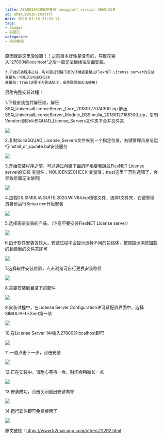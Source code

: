 ```yaml
---
title: ABAQUS2020安装失败-unsupport version ABAQUSLM
id: abaqus2020-install
date: 2020-03-28 21:20:11
tags:
- abaqus
- 有限元
categories:
- 实用教程
---
```


原因就是这里没设置！！之前版本好像是没有的，导致在输入“27800@localhost”之后一直无法继续往后面安装。

```
3.开始安装程序之前，可以通过创建下面的环境变量跳过FlexNET License server的安装
变量名：NOLICENSECHECK
变量值：true(这里千万别选错了，会导致后面无法使用)
```

另附完整安装过程！

<!---more--->

1.下载安装包并解压缩，解压SSQ_UniversalLicenseServer_Core_20180127074300.zip
解压SSQ_UniversalLicenseServer_Module_DSSimulia_20180127185300.zip，复制Vendors到SolidSQUAD_License_Servers文件夹下合并文件夹

![ ](https://p9.pstatp.com/large/pgc-image/987cbfab61d744509fd0be256813d0ac)

2.复制SolidSQUAD_License_Servers文件夹到一个指定位置，右键管理员身份运行install_or_update.bat安装服务

![ ](https://p3.pstatp.com/large/pgc-image/e67a4ea8b1054e6bbbcf83b52101e712)

3.开始安装程序之前，可以通过创建下面的环境变量跳过FlexNET License server的安装
变量名：NOLICENSECHECK
变量值：true(这里千万别选错了，会导致后面无法使用)

![ ](https://p3.pstatp.com/large/pgc-image/3c31e5c97f9c48c0b5cc2f45f800e260)

4.加载DS.SIMULIA.SUITE.2020.WIN64.iso镜像文件，选择1文件夹，右键管理员身份运行Setup.exe开始安装

![ ](https://p3.pstatp.com/large/pgc-image/270e151b31624e00803b7c71a4416570)

5.选择需要安装的产品，（注意不要安装FlexNET License server）

![ ](https://p9.pstatp.com/large/pgc-image/3586e3d0ea9a4b00a4c8f3828461caeb)

6.由于软件安装包较大，安装过程中会提示选择不同的包格体，按照提示浏览加载的镜像里的文件夹即可

![ ](https://p3.pstatp.com/large/pgc-image/3eeb9afbebef48bc99a060d534f67045)

7.选择软件安装位置，点击浏览可自行更换安装路径

![ ](https://p1.pstatp.com/large/pgc-image/80c39d4173104a82a31c0608ae79cde3)

8.需要安装到目录下的部件

![ ](https://p3.pstatp.com/large/pgc-image/eaedd88200614ebfa41097b12e78b329)

9.安装过程中，在License Server Configuration许可证配置界面中，选择SIMULIAFLEXnet第一项

![ ](https://p1.pstatp.com/large/pgc-image/0a31eb0e5b4746ee847ab7bccde8e5d1)

10.在License Server 1中输入27800@localhost即可

![ ](https://p1.pstatp.com/large/pgc-image/e8f8c43503a54976a8a8ab3c1a595244)

11.一直点击下一步，点击安装

![ ](https://p1.pstatp.com/large/pgc-image/17ce513e87f14ea0b853f62bc70568e2)

12.正在安装中，请耐心等待一会，时间会稍微长一点

![ ](https://p3.pstatp.com/large/pgc-image/69e8a005f1a648eda8d191be65b921f1)

13.安装成功，点击关闭退出安装向导

![ ](https://p3.pstatp.com/large/pgc-image/65d9a23ff5914617b141c5c48e2f4e03)

14.运行软件即可免费使用了

![ ](https://p3.pstatp.com/large/pgc-image/6aef519a038c438997910333b544515a)



原文链接：https://www.52maicong.com/others/11292.html